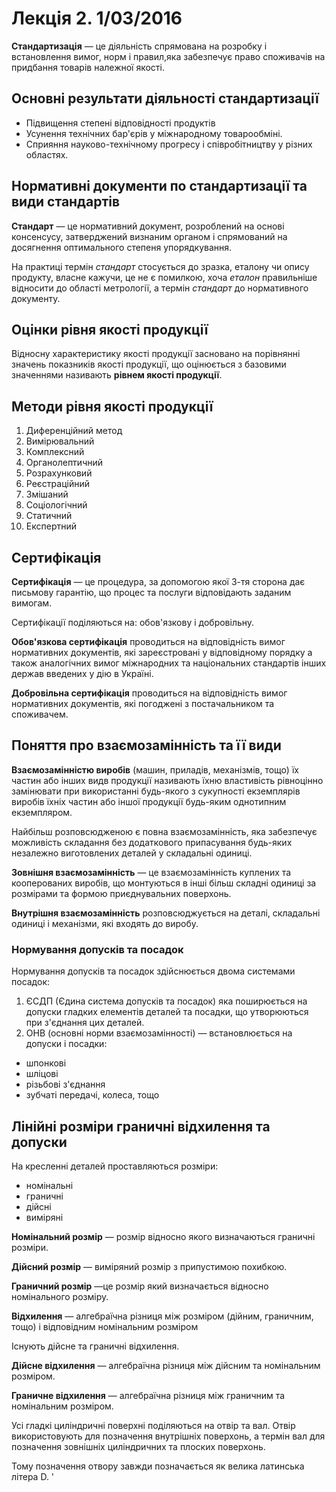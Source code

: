 # Лекція 2. 1/03/2016

__Стандартизація__ &mdash; це діяльність спрямована на розробку і встановлення вимог, норм і
правил,яка забезпечує право споживачів на придбання товарів належної якості.

## Основні результати діяльності стандартизації

- Підвищення степені відповідності продуктів
- Усунення технічних бар'єрів у міжнародному товарообміні.
- Сприяння науково-технічному прогресу і співробітництву у різних областях.
 
## Нормативні документи по стандартизації та види стандартів

__Стандарт__ &mdash; це нормативний документ, розроблений на основі консенсусу, затверджений
визнаним органом і спрямований на досягнення оптимального степеня упорядкування.

На практиці термін _стандарт_ стосується до зразка, еталону чи опису продукту, власне кажучи, це не
є помилкою, хоча _еталон_ правильніше відносити до області метрології, а термін _стандарт_ до
нормативного документу.

## Оцінки рівня якості продукції

Відносну характеристику якості продукції засновано на порівнянні значень показників якості
продукції, що оцінюється з базовими значеннями називають __рівнем якості продукції__.

## Методи рівня якості продукції

1. Диференційний метод
2. Вимірювальний
3. Комплексний
4. Органолептичний
5. Розрахунковий
6. Реєстраційний
7. Змішаний
8. Соціологічний
9. Статичний
10. Експертний

## Сертифікація

__Сертифікація__ &mdash; це процедура, за допомогою якої 3-тя сторона дає письмову гарантію, що
процес та послуги відповідають заданим вимогам.

Сертифікації поділяються на: обов'язкову і добровільну.

__Обов'язкова сертифікація__ проводиться на відповідність вимог нормативних документів, які
зареєстровані у відповідному порядку а також аналогічних вимог міжнародних та національних
стандартів інших держав введених у дію в Україні.

__Добровільна сертифікація__ проводиться на відповідність вимог нормативних документів, які
погоджені з постачальником та споживачем.

## Поняття про взаємозамінність та її види

__Взаємозамінністю виробів__ (машин, приладів, механізмів, тощо) їх частин або інших видв продукції
називають їхню властивість рівноцінно замінювати при використанні будь-якого з сукупності
екземплярів виробів їхніх частин або іншої продукції будь-яким однотипним екземпляром.

Найбільш розповсюдженою є повна взаємозамінність, яка забезпечує можливість складання без
додаткового припасування будь-яких незалежно виготовлених деталей у складальні одиниці.

__Зовнішня взаємозамінність__ &mdash; це взаємозамінність куплених та кооперованих виробів, що
монтуються в інші більш складні одиниці за розмірами та формою приєднувальних поверхонь.

__Внутрішня взаємозамінність__ розповсюджується на деталі, складальні одиниці і механізми, які
входять до виробу.

### Нормування допусків та посадок

Нормування допусків та посадок здійснюється двома системами посадок:

1. ЄСДП (Єдина система допусків та посадок) яка поширюється на допуски гладких елементів деталей та
   посадки, що утворюються при з'єднання цих деталей.
2. ОНВ (основні норми взаємозамінності) &mdash; встановлюється на допуски і посадки:
  - шпонкові
  - шліцові
  - різьбові з'єднання
  - зубчаті передачі, колеса, тощо

## Лінійні розміри граничні відхилення та допуски

На кресленні деталей проставляються розміри:

- номінальні
- граничні
- дійсні
- виміряні

__Номінальний розмір__ &mdash; розмір відносно якого визначаються граничні розміри.

__Дійсний розмір__ &mdash; виміряний розмір з припустимою похибкою.

__Граничний розмір__ &mdash;це розмір який визначається відносно номінального розміру.

__Відхилення__ &mdash; алгебраїчна різниця між розміром (дійним, граничним, тощо) і відповідним
номінальним розміром

Існують дійсне та граничні відхилення.

__Дійсне відхилення__ &mdash; алгебраїчна різниця між дійсним та номінальним розміром.

__Граничне відхилення__ &mdash; алгебраїчна різниця між граничним та номінальним розміром.

Усі гладкі циліндричні поверхні поділяються на отвір та вал. Отвір використовують для позначення
внутрішніх поверхонь, а термін вал для позначення зовнішніх циліндричних та плоских поверхонь.

Тому позначення отвору завжди позначається як велика латинська літера D.  '
